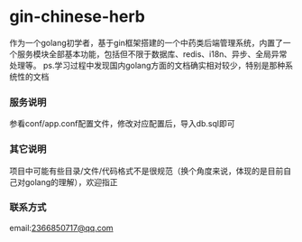 # gin-chinese-herb

作为一个golang初学者，基于gin框架搭建的一个中药类后端管理系统，内置了一个服务模块全部基本功能，包括但不限于数据库、redis、i18n、异步、全局异常处理等。
ps.学习过程中发现国内golang方面的文档确实相对较少，特别是那种系统性的文档

### 服务说明

参看conf/app.conf配置文件，修改对应配置后，导入db.sql即可

### 其它说明

项目中可能有些目录/文件/代码格式不是很规范（换个角度来说，体现的是目前自己对golang的理解），欢迎指正

### 联系方式

email:2366850717@qq.com